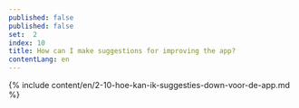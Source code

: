 ```yaml
---
published: false
published: false
set:  2
index: 10
title: How can I make suggestions for improving the app?
contentLang: en
---
```

{% include content/en/2-10-hoe-kan-ik-suggesties-down-voor-de-app.md %}

